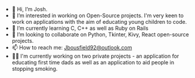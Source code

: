 - 👋 Hi, I’m Josh.
- 👀 I’m interested in working on Open-Source projects. I'm very keen to work on applications with the aim of educating young children to code.
- 🌱 I’m currently learning C, C++ as well as Ruby on Rails
- 💞️ I’m looking to collaborate on Python, Tkinter, Kivy, React open-source projects.
- 📫 How to reach me: Jbousfield92@outlook.com
- 👨‍💻 I'm currently working on two private projects - an application for educating first time dads as well as an application to aid people in stopping smoking.

<!---
Bouza1/Bouza1 is a ✨ special ✨ repository because its `README.md` (this file) appears on your GitHub profile.
You can click the Preview link to take a look at your changes.
--->
